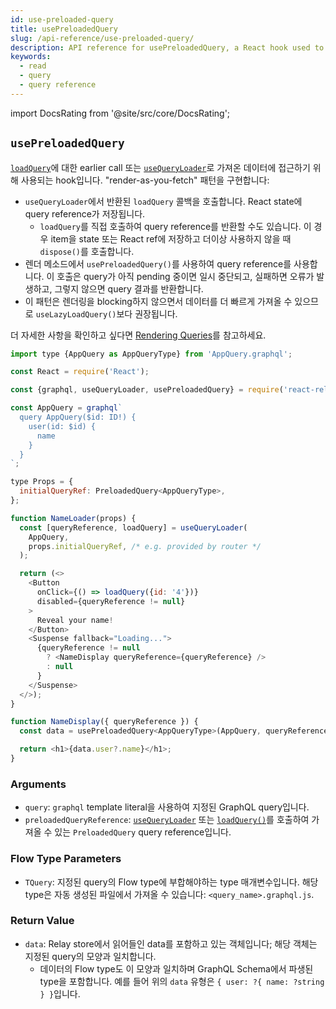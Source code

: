 ```yaml
---
id: use-preloaded-query
title: usePreloadedQuery
slug: /api-reference/use-preloaded-query/
description: API reference for usePreloadedQuery, a React hook used to read query data from the Relay store using a query reference
keywords:
  - read
  - query
  - query reference
---
```


import DocsRating from '@site/src/core/DocsRating';

## `usePreloadedQuery`

[`loadQuery`](../load-query)에 대한 earlier call 또는 [`useQueryLoader`](../use-query-loader)로 가져온 데이터에 접근하기 위해 사용되는 hook입니다. "render-as-you-fetch" 패턴을 구현합니다:

* `useQueryLoader`에서 반환된 `loadQuery` 콜백을 호출합니다. React state에 query reference가 저장됩니다.
    * `loadQuery`를 직접 호출하여 query reference를 반환할 수도 있습니다. 이 경우 item을 state 또는 React ref에 저장하고 더이상 사용하지 않을 때 `dispose()`를 호출합니다.
* 렌더 메소드에서 `usePreloadedQuery()`를 사용하여 query reference를 사용합니다. 이 호출은 query가 아직 pending 중이면 일시 중단되고, 실패하면 오류가 발생하고, 그렇지 않으면 query 결과를 반환합니다.
* 이 패턴은 렌더링을 blocking하지 않으면서 데이터를 더 빠르게 가져올 수 있으므로 `useLazyLoadQuery()`보다 권장됩니다.

더 자세한 사항을 확인하고 싶다면 [Rendering Queries](../../guided-tour/rendering/queries)를 참고하세요.

```js
import type {AppQuery as AppQueryType} from 'AppQuery.graphql';

const React = require('React');

const {graphql, useQueryLoader, usePreloadedQuery} = require('react-relay');

const AppQuery = graphql`
  query AppQuery($id: ID!) {
    user(id: $id) {
      name
    }
  }
`;

type Props = {
  initialQueryRef: PreloadedQuery<AppQueryType>,
};

function NameLoader(props) {
  const [queryReference, loadQuery] = useQueryLoader(
    AppQuery,
    props.initialQueryRef, /* e.g. provided by router */
  );

  return (<>
    <Button
      onClick={() => loadQuery({id: '4'})}
      disabled={queryReference != null}
    >
      Reveal your name!
    </Button>
    <Suspense fallback="Loading...">
      {queryReference != null
        ? <NameDisplay queryReference={queryReference} />
        : null
      }
    </Suspense>
  </>);
}

function NameDisplay({ queryReference }) {
  const data = usePreloadedQuery<AppQueryType>(AppQuery, queryReference);

  return <h1>{data.user?.name}</h1>;
}
```

### Arguments

* `query`: `graphql` template literal을 사용하여 지정된 GraphQL query입니다.
* `preloadedQueryReference`: [`useQueryLoader`](../use-query-loader) 또는 [`loadQuery()`](../load-query)를 호출하여 가져올 수 있는 `PreloadedQuery` query reference입니다.

### Flow Type Parameters

* `TQuery`: 지정된 query의 Flow type에 부합해야하는 type 매개변수입니다. 해당 type은 자동 생성된 파일에서 가져올 수 있습니다: `<query_name>.graphql.js`.

### Return Value

* `data`: Relay store에서 읽어들인 data를 포함하고 있는 객체입니다; 해당 객체는 지정된 query의 모양과 일치합니다.
    * 데이터의 Flow type도 이 모양과 일치하며 GraphQL Schema에서 파생된 type을 포함합니다. 예를 들어 위의 `data` 유형은  `{ user: ?{ name: ?string } }`입니다.




<DocsRating />
